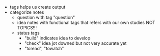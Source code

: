- tags helps us create output
- categorize notes
	- question with tag "question"
	- idea notes with functional tags that refers with our own studies NOT TOPICS!!!
	- status tags
		- "build" indicates idea to develop
		- "check" idea jot downed but not very accurate yet
		- "toread", "towatch"